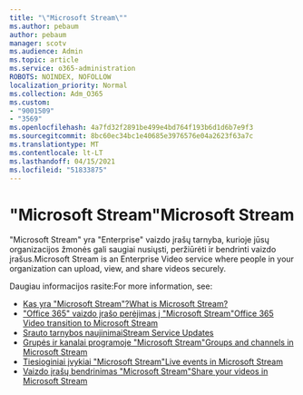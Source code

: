 ```yaml
---
title: "\"Microsoft Stream\""
ms.author: pebaum
author: pebaum
manager: scotv
ms.audience: Admin
ms.topic: article
ms.service: o365-administration
ROBOTS: NOINDEX, NOFOLLOW
localization_priority: Normal
ms.collection: Adm_O365
ms.custom:
- "9001509"
- "3569"
ms.openlocfilehash: 4a7fd32f2891be499e4bd764f193b6d1d6b7e9f3
ms.sourcegitcommit: 8bc60ec34bc1e40685e3976576e04a2623f63a7c
ms.translationtype: MT
ms.contentlocale: lt-LT
ms.lasthandoff: 04/15/2021
ms.locfileid: "51833875"
---
```

# <a name="microsoft-stream"></a><span data-ttu-id="8bf5c-102">"Microsoft Stream"</span><span class="sxs-lookup"><span data-stu-id="8bf5c-102">Microsoft Stream</span></span>

<span data-ttu-id="8bf5c-103">"Microsoft Stream" yra "Enterprise" vaizdo įrašų tarnyba, kurioje jūsų organizacijos žmonės gali saugiai nusiųsti, peržiūrėti ir bendrinti vaizdo įrašus.</span><span class="sxs-lookup"><span data-stu-id="8bf5c-103">Microsoft Stream is an Enterprise Video service where people in your organization can upload, view, and share videos securely.</span></span> 

<span data-ttu-id="8bf5c-104">Daugiau informacijos rasite:</span><span class="sxs-lookup"><span data-stu-id="8bf5c-104">For more information, see:</span></span>

- [<span data-ttu-id="8bf5c-105">Kas yra "Microsoft Stream"?</span><span class="sxs-lookup"><span data-stu-id="8bf5c-105">What is Microsoft Stream?</span></span>](https://docs.microsoft.com/stream/overview)
- [<span data-ttu-id="8bf5c-106">"Office 365" vaizdo įrašo perėjimas į "Microsoft Stream"</span><span class="sxs-lookup"><span data-stu-id="8bf5c-106">Office 365 Video transition to Microsoft Stream</span></span>](https://docs.microsoft.com/stream/migrate-from-office-365)
- [<span data-ttu-id="8bf5c-107">Srauto tarnybos naujinimai</span><span class="sxs-lookup"><span data-stu-id="8bf5c-107">Stream Service Updates</span></span>](https://techcommunity.microsoft.com/t5/microsoft-stream-service-updates/bd-p/StreamAnnouncements)
- [<span data-ttu-id="8bf5c-108">Grupės ir kanalai programoje "Microsoft Stream"</span><span class="sxs-lookup"><span data-stu-id="8bf5c-108">Groups and channels in Microsoft Stream</span></span>](https://docs.microsoft.com/stream/groups-channels-organization)
- [<span data-ttu-id="8bf5c-109">Tiesioginiai įvykiai "Microsoft Stream"</span><span class="sxs-lookup"><span data-stu-id="8bf5c-109">Live events in Microsoft Stream</span></span>](https://docs.microsoft.com/stream/live-event-overview)
- [<span data-ttu-id="8bf5c-110">Vaizdo įrašų bendrinimas "Microsoft Stream"</span><span class="sxs-lookup"><span data-stu-id="8bf5c-110">Share your videos in Microsoft Stream</span></span>](https://docs.microsoft.com/stream/portal-share-video)

